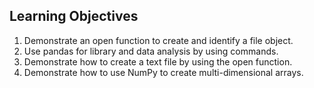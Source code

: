 ## Learning Objectives
1. Demonstrate an open function to create and identify a file object.
2. Use pandas for library and data analysis by using commands.
3. Demonstrate how to create a text file by using the open function.
4. Demonstrate how to use NumPy to create multi-dimensional arrays.
